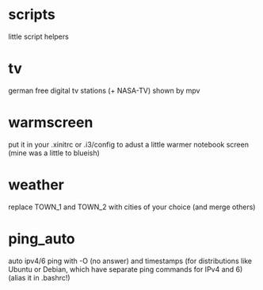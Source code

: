 # scripts
little script helpers

# tv
german free digital tv stations (+ NASA-TV) shown by mpv

# warmscreen
put it in your .xinitrc or .i3/config to adust a little warmer notebook screen
(mine was a little to blueish)

# weather
replace TOWN_1 and TOWN_2 with cities of your choice (and merge others)

# ping_auto
auto ipv4/6 ping with -O (no answer) and timestamps (for distributions like Ubuntu or Debian, which have separate ping commands for IPv4 and 6)
(alias it in .bashrc!)
